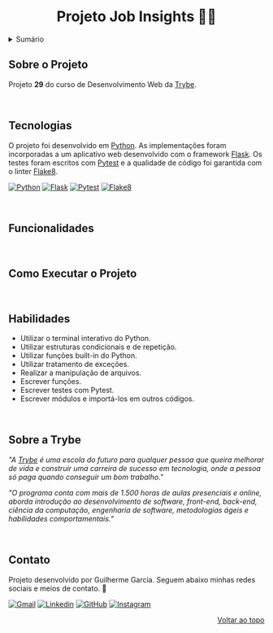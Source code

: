 <a name="readme-top"></a>

<h1 align="center">Projeto Job Insights 💼💡</h1>

<details>
  <summary>Sumário</summary><br />
  <ol>
    <li><a href="#sobre-o-projeto">Sobre o Projeto</a></li>
    <li><a href="#tecnologias">Tecnologias</a></li>
    <li><a href="#funcionalidades">Funcionalidades</a></li>
    <li><a href="#como-executar-o-projeto">Como Executar o Projeto</a></li>
    <li><a href="#endpoints">Endpoints</a></li>
    <li><a href="#habilidades">Habilidades</a></li>
    <li><a href="#sobre-a-trybe">Sobre a Trybe</a></li>
    <li><a href="#contato">Contato</a></li>
  </ol>
</details>

## Sobre o Projeto

Projeto **29** do curso de Desenvolvimento Web da [Trybe][trybe-site-url].

<!-- DESCRIÇÃO DO PROJETO -->

<br/>

## Tecnologias

O projeto foi desenvolvido em [Python][python-url]. As implementações foram incorporadas a um aplicativo web desenvolvido com o framework [Flask][flask-url]. Os testes foram escritos com [Pytest][pytest-url] e a qualidade de código foi garantida com o linter [Flake8][flake8-url].

[![Python][python-badge]][python-url] [![Flask][flask-badge]][flask-url] [![Pytest][pytest-badge]][pytest-url] [![Flake8][flake8-badge]][flake8-url]

<br/>

## Funcionalidades

<!-- <ul>
  <li></li>
  <li></li>
  <li></li>
  <li></li>
  <li></li>
  <li></li>
</ul> -->

<br/>

## Como Executar o Projeto

<!-- PASSO A PASSO -->

<br/>

## Habilidades

<ul>
  <li>Utilizar o terminal interativo do Python.</li>
  <li>Utilizar estruturas condicionais e de repetição.</li>
  <li>Utilizar funções built-in do Python.</li>
  <li>Utilizar tratamento de exceções.</li>
  <li>Realizar a manipulação de arquivos.</li>
  <li>Escrever funções.</li>
  <li>Escrever testes com Pytest.</li>
  <li>Escrever módulos e importá-los em outros códigos.</li>
</ul>

<br/>

## Sobre a Trybe

_"A [Trybe][trybe-site-url] é uma escola do futuro para qualquer pessoa que queira melhorar de vida e construir uma carreira de sucesso em tecnologia, onde a pessoa só paga quando conseguir um bom trabalho."_

_"O programa conta com mais de 1.500 horas de aulas presenciais e online, aborda introdução ao desenvolvimento de software, front-end, back-end, ciência da computação, engenharia de software, metodologias ágeis e habilidades comportamentais._"

<br/>

## Contato

Projeto desenvolvido por Guilherme Garcia. Seguem abaixo minhas redes sociais e meios de contato. 🤘

[![Gmail][gmail-badge]][gmail-url]
[![Linkedin][linkedin-badge]][linkedin-url]
[![GitHub][github-badge]][github-url]
[![Instagram][instagram-badge]][instagram-url]

<p align="right"><a href="#readme-top">Voltar ao topo</a></p>

<!-- MARKDOWN LINKS & IMAGES -->

[trybe-site-url]: https://www.betrybe.com/
[flake8-url]: https://flake8.pycqa.org/en/latest/
[flake8-badge]: https://img.shields.io/badge/Flake8-000000?style=for-the-badge&logo=flake8&logoColor=white
[flask-url]: https://flask.palletsprojects.com/en/2.2.x/
[flask-badge]: https://img.shields.io/badge/Flask-000000?style=for-the-badge&logo=flask&logoColor=white
[pytest-url]: https://docs.pytest.org/en/7.2.x/
[pytest-badge]: https://img.shields.io/badge/-Pytest-0A9EDC?logo=pytest&logoColor=white&style=for-the-badge
[python-url]: https://www.python.org/
[python-badge]: https://img.shields.io/badge/Python-3776AB?style=for-the-badge&logo=python&logoColor=white
[gmail-badge]: https://img.shields.io/badge/Gmail-D14836?style=for-the-badge&logo=gmail&logoColor=white
[gmail-url]: mailto:garciaguig@gmail.com
[linkedin-badge]: https://img.shields.io/badge/LinkedIn-0077B5?style=for-the-badge&logo=linkedin&logoColor=white
[linkedin-url]: https://www.linkedin.com/in/garciaagui/
[github-badge]: https://img.shields.io/badge/GitHub-100000?style=for-the-badge&logo=github&logoColor=white
[github-url]: https://github.com/garciaagui
[instagram-badge]: https://img.shields.io/badge/Instagram-E4405F?style=for-the-badge&logo=instagram&logoColor=white
[instagram-url]: https://www.instagram.com/garciaagui/

